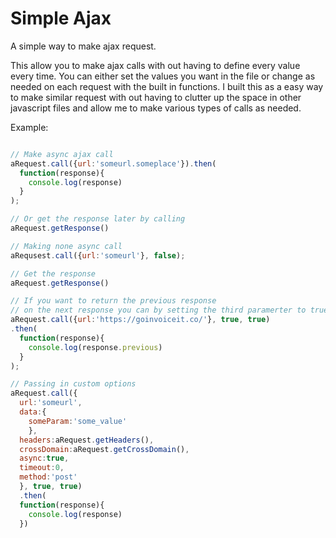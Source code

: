 # Simple Ajax
A simple way to make ajax request. 

This allow you to make ajax calls with out having to define every value every time. You can either set the values you want in the file
or change as needed on each request with the built in functions. I built this as a easy way to make similar request with out having to clutter up the space in other javascript files and allow me to make various types of calls as needed.

Example:

```javascript

// Make async ajax call 
aRequest.call({url:'someurl.someplace'}).then(
  function(response){
    console.log(response)
  }
);

// Or get the response later by calling
aRequest.getResponse()

// Making none async call 
aRequsest.call({url:'someurl'}, false);

// Get the response
aRequest.getResponse()

// If you want to return the previous response 
// on the next response you can by setting the third paramerter to true
aRequest.call({url:'https://goinvoiceit.co/'}, true, true)
.then(
  function(response){
    console.log(response.previous)
  }
);

// Passing in custom options
aRequest.call({
  url:'someurl',
  data:{
    someParam:'some_value'
    },
  headers:aRequest.getHeaders(),
  crossDomain:aRequest.getCrossDomain(),
  async:true, 
  timeout:0,
  method:'post'
  }, true, true)
  .then(
  function(response){
    console.log(response)
  })

```

